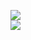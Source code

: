 [![](https://img.shields.io/badge/Made%20With-Github%20Spray-lightgrey.svg?style=for-the-badge&logo=github)](https://github.com/Annihil/github-spray#3802)  
[![](https://i.imgur.com/2DrTn0Z.gif)](https://github.com/Annihil/github-spray)